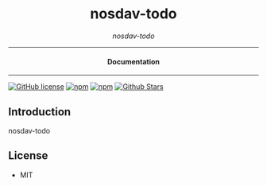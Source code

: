 

<div align="center">  
  <h1>nosdav-todo</h1>
</div>

<div align="center">  
<i>nosdav-todo</i>
</div>

---

<div align="center">
<h4>Documentation</h4>
</div>

---

[![GitHub license](https://img.shields.io/badge/license-MIT-blue.svg)](https://github.com/nosdav.com/todo/blob/gh-pages/LICENSE)
[![npm](https://img.shields.io/npm/v/nosdav-todo)](https://npmjs.com/package/nosdav-todo)
[![npm](https://img.shields.io/npm/dw/nosdav-todo.svg)](https://npmjs.com/package/nosdav-todo)
[![Github Stars](https://img.shields.io/github/stars/nosdav.github.io/todo.svg)](https://github.com/nosdav.github.io/todo/)

## Introduction

nosdav-todo

## License

- MIT
